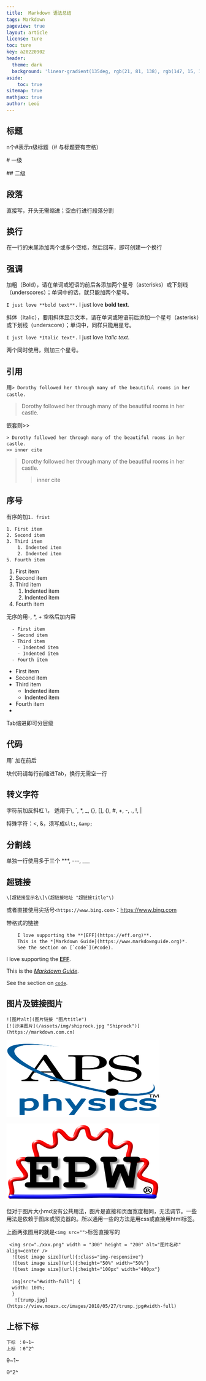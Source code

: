 ```yaml
---
title:  Markdown 语法总结
tags: Markdown
pageview: true
layout: article
license: ture
toc: ture
key: a20220902
header:
  theme: dark
  background: 'linear-gradient(135deg, rgb(21, 81, 138), rgb(147, 15, 139))'
aside:
    toc: true
sitemap: true
mathjax: true
author: Leoi
---
```

<head>
<style>
img[src*="#30w"] {
 width: 30%;
}
  </style></head>
  
## 标题

n个\#表示n级标题（\# 与标题要有空格）

\# 一级

\#\# 二级

## 段落

直接写，开头无需缩进；空白行进行段落分割

## 换行
 
在一行的末尾添加两个或多个空格，然后回车，即可创建一个换行

## 强调

加粗（Bold），请在单词或短语的前后各添加两个星号（asterisks）或下划线（underscores）；单词中的话，就只能加两个星号。

`I just love **bold text**.`   I just love **bold text**.

斜体（Italic），要用斜体显示文本，请在单词或短语前后添加一个星号（asterisk）或下划线（underscore）；单词中，同样只能用星号。

`I just love *Italic text*.`   I just love *Italic text*.

两个同时使用，则加三个星号。

## 引用

用`> Dorothy followed her through many of the beautiful rooms in her castle.`   
> Dorothy followed her through many of the beautiful rooms in her castle.

嵌套则\>\>

	> Dorothy followed her through many of the beautiful rooms in her castle.
	>> inner cite
		
> Dorothy followed her through many of the beautiful rooms in her castle.
>> inner cite

## 序号

有序的加`1. frist`

    1. First item
    2. Second item
    3. Third item
        1. Indented item
        2. Indented item
    5. Fourth item

1. First item
2. Second item
3. Third item
    1. Indented item
    2. Indented item
5. Fourth item

无序的用\-, \*, \+ 空格后加内容

      - First item
      - Second item
      - Third item
        - Indented item
        - Indented item
      - Fourth item

- First item
- Second item
- Third item
  - Indented item
  - Indented item
- Fourth item
- 
Tab缩进即可分层级

## 代码

用\` 加在前后

块代码请每行前缩进Tab，换行无需空一行

## 转义字符

字符前加反斜杠 \\，
适用于\\, \`, \*, \_, \{\}, \[\], \(\), \#, \+, \-, \., \!, \|

特殊字符：&lt;, &amp;，须写成`&lt;`, `&amp;`

## 分割线

单独一行使用多于三个 \*\*\*, \-\-\-, \_\_\_

## 超链接

	\[超链接显示名\]\(超链接地址 "超链接title"\)

或者直接使用尖括号`<https://www.bing.com>`：<https://www.bing.com>

带格式的链接

		I love supporting the **[EFF](https://eff.org)**.
		This is the *[Markdown Guide](https://www.markdownguide.org)*.
		See the section on [`code`](#code).
		
I love supporting the **[EFF](https://eff.org)**.

This is the *[Markdown Guide](https://www.markdownguide.org)*.

See the section on [`code`](#code).

## 图片及链接图片
	![图片alt](图片链接 "图片title")
	[![沙漠图片](/assets/img/shiprock.jpg "Shiprock")](https://markdown.com.cn)

<img src="/assets/aps-logo.svg" width = "400" height = "200" />

[<img src="/assets/epw-logo.png" width = "400" height = "200" />](https://docs.epw-code.org/index.html)


但对于图片大小md没有公共用法，图片是直接和页面宽度相同，无法调节。一些用法是依赖于图床或预览器的。所以通用一些的方法是用css或直接用html标签。

上面两张图用的就是`<img src="">`标签直接写的

     <img src="./xxx.png" width = "300" height = "200" alt="图片名称" align=center />
      ![test image size](url){:class="img-responsive"}
      ![test image size](url){:height="50%" width="50%"}
      ![test image size](url){:height="100px" width="400px"}

      img[src*="#width-full"] {
      width: 100%;
      }
       ![trump.jpg](https://view.moezx.cc/images/2018/05/27/trump.jpg#width-full)

## 上标下标

    下标 ：θ~1~ 
    上标 ：θ^2^
    
θ~1~ 

θ^2^
